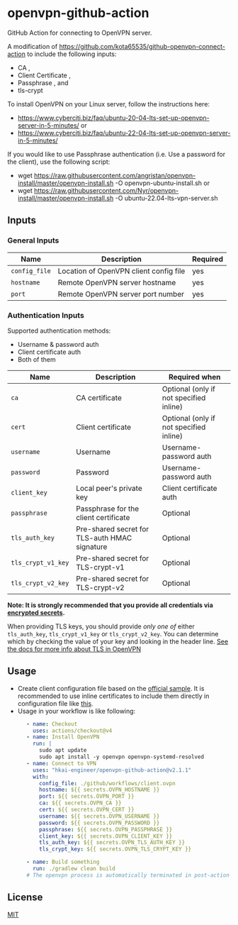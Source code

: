 # openvpn-github-action

GitHub Action for connecting to OpenVPN server.

A modification of https://github.com/kota65535/github-openvpn-connect-action to include the following inputs:
- CA <ca>, 
- Client Certificate <cert>, 
- Passphrase <askpass>, and 
- tls-crypt <tls-crypt>

To install OpenVPN on your Linux server, follow the instructions here:
- https://www.cyberciti.biz/faq/ubuntu-20-04-lts-set-up-openvpn-server-in-5-minutes/ or
- https://www.cyberciti.biz/faq/ubuntu-22-04-lts-set-up-openvpn-server-in-5-minutes/
  
If you would like to use Passphrase authentication (i.e. Use a password for the client), use the following script:
- wget https://raw.githubusercontent.com/angristan/openvpn-install/master/openvpn-install.sh -O openvpn-ubuntu-install.sh or 
- wget https://raw.githubusercontent.com/Nyr/openvpn-install/master/openvpn-install.sh -O ubuntu-22.04-lts-vpn-server.sh

## Inputs

### General Inputs

| Name          | Description                            | Required |
|---------------|----------------------------------------|----------|
| `config_file` | Location of OpenVPN client config file | yes      |
| `hostname`    | Remote OpenVPN server hostname         | yes      |
| `port`        | Remote OpenVPN server port number      | yes      |

### Authentication Inputs

Supported authentication methods:

- Username & password auth
- Client certificate auth
- Both of them

| Name               | Description                                   | Required when                           | 
|--------------------|-----------------------------------------------|-----------------------------------------|
| `ca`               | CA certificate                                | Optional (only if not specified inline) |
| `cert`             | Client certificate                            | Optional (only if not specified inline) |
| `username`         | Username                                      | Username-password auth                  |
| `password`         | Password                                      | Username-password auth                  |
| `client_key`       | Local peer's private key                      | Client certificate auth                 |
| `passphrase`       | Passphrase for the client certificate         | Optional                                |
| `tls_auth_key`     | Pre-shared secret for TLS-auth HMAC signature | Optional                                |
| `tls_crypt_v1_key` | Pre-shared secret for TLS-crypt-v1            | Optional                                |
| `tls_crypt_v2_key` | Pre-shared secret for TLS-crypt-v2            | Optional                                |


**Note: It is strongly recommended that you provide all credentials
via [encrypted secrets](https://docs.github.com/en/actions/security-guides/encrypted-secrets).**

When providing TLS keys, you should provide *only one of* either `tls_auth_key`, `tls_crypt_v1_key` or `tls_crypt_v2_key`.
You can determine which by checking the value of your key and looking in the header line. 
[See the docs for more info about TLS in OpenVPN](https://openvpn.net/vpn-server-resources/tls-control-channel-security-in-openvpn-access-server)

## Usage

- Create client configuration file based on
  the [official sample](https://github.com/OpenVPN/openvpn/blob/master/sample/sample-config-files/client.conf). It is
  recommended to use inline certificates to include them directly in configuration file
  like [this](https://github.com/hkai-engineer/openvpn-github-action/tree/master/.github/workflows/client.ovpn).
- Usage in your workflow is like following:

```yaml
      - name: Checkout
        uses: actions/checkout@v4
      - name: Install OpenVPN
        run: |
          sudo apt update
          sudo apt install -y openvpn openvpn-systemd-resolved
      - name: Connect to VPN
        uses: "hkai-engineer/openvpn-github-action@v2.1.1"
        with:
          config_file: ./github/workflows/client.ovpn
          hostname: ${{ secrets.OVPN_HOSTNAME }}
          port: ${{ secrets.OVPN_PORT }}
          ca: ${{ secrets.OVPN_CA }}
          cert: ${{ secrets.OVPN_CERT }}
          username: ${{ secrets.OVPN_USERNAME }}
          password: ${{ secrets.OVPN_PASSWORD }}
          passphrase: ${{ secrets.OVPN_PASSPHRASE }}
          client_key: ${{ secrets.OVPN_CLIENT_KEY }}
          tls_auth_key: ${{ secrets.OVPN_TLS_AUTH_KEY }}
          tls_crypt_key: ${{ secrets.OVPN_TLS_CRYPT_KEY }}

      - name: Build something
        run: ./gradlew clean build
      # The openvpn process is automatically terminated in post-action phase
```

## License

[MIT](LICENSE)
